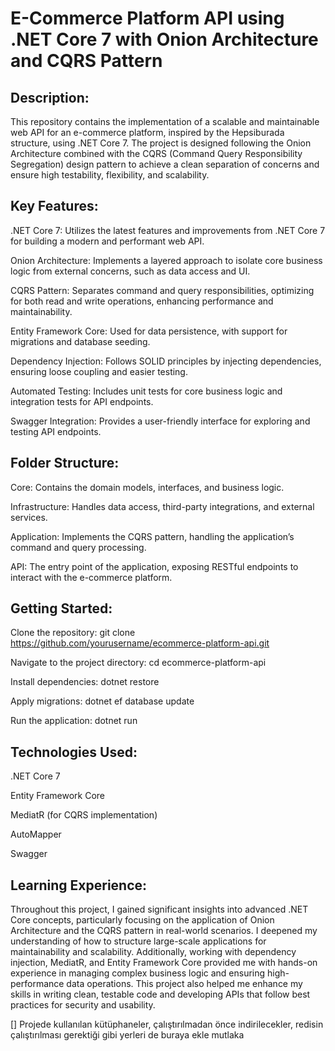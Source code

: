 # E-Commerce Platform API using .NET Core 7 with Onion Architecture and CQRS Pattern
## Description:

This repository contains the implementation of a scalable and maintainable web API for an e-commerce platform, inspired by the Hepsiburada structure, using .NET Core 7. The project is designed following the Onion Architecture combined with the CQRS (Command Query Responsibility Segregation) design pattern to achieve a clean separation of concerns and ensure high testability, flexibility, and scalability.

## Key Features:

.NET Core 7: Utilizes the latest features and improvements from .NET Core 7 for building a modern and performant web API. 

Onion Architecture: Implements a layered approach to isolate core business logic from external concerns, such as data access and UI. 

CQRS Pattern: Separates command and query responsibilities, optimizing for both read and write operations, enhancing performance and maintainability.

Entity Framework Core: Used for data persistence, with support for migrations and database seeding. 

Dependency Injection: Follows SOLID principles by injecting dependencies, ensuring loose coupling and easier testing.  

Automated Testing: Includes unit tests for core business logic and integration tests for API endpoints. 

Swagger Integration: Provides a user-friendly interface for exploring and testing API endpoints.

## Folder Structure:

Core: Contains the domain models, interfaces, and business logic.

Infrastructure: Handles data access, third-party integrations, and external services.

Application: Implements the CQRS pattern, handling the application’s command and query processing.

API: The entry point of the application, exposing RESTful endpoints to interact with the e-commerce platform.

## Getting Started:

Clone the repository: git clone https://github.com/yourusername/ecommerce-platform-api.git

Navigate to the project directory: cd ecommerce-platform-api

Install dependencies: dotnet restore

Apply migrations: dotnet ef database update

Run the application: dotnet run
## Technologies Used:

.NET Core 7

Entity Framework Core

MediatR (for CQRS implementation)

AutoMapper

Swagger

## Learning Experience: 
Throughout this project, I gained significant insights into advanced .NET Core concepts, particularly focusing on the application of Onion Architecture and the CQRS pattern in real-world scenarios. I deepened my understanding of how to structure large-scale applications for maintainability and scalability. Additionally, working with dependency injection, MediatR, and Entity Framework Core provided me with hands-on experience in managing complex business logic and ensuring high-performance data operations. This project also helped me enhance my skills in writing clean, testable code and developing APIs that follow best practices for security and usability.

[] Projede kullanılan kütüphaneler, çalıştırılmadan önce indirilecekler, redisin çalıştırılması gerektiği gibi yerleri de buraya ekle mutlaka
